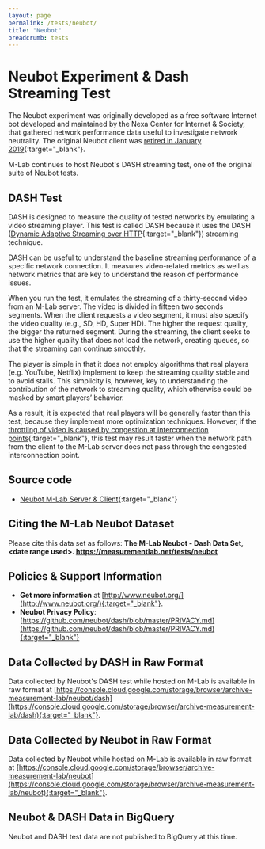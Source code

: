 ```yaml
---
layout: page
permalink: /tests/neubot/
title: "Neubot"
breadcrumb: tests
---
```


# Neubot Experiment & Dash Streaming Test

The Neubot experiment was originally developed as a free software Internet bot developed and maintained by the Nexa Center for Internet & Society, that gathered network performance data useful to investigate network neutrality. The original Neubot client was [retired in January 2019](http://www.neubot.org/2019/01/retiring-neubot-client.html){:target="_blank"}.

M-Lab continues to host Neubot's DASH streaming test, one of the original suite of Neubot tests.

## DASH Test

DASH is designed to measure the quality of tested networks by emulating a video streaming player. This test is called DASH because it uses the DASH ([Dynamic Adaptive Streaming over HTTP](https://en.wikipedia.org/wiki/Dynamic_Adaptive_Streaming_over_HTTP){:target="_blank"}) streaming technique.

DASH can be useful to understand the baseline streaming performance of a specific network connection. It measures video-related metrics as well as network metrics that are key to understand the reason of performance issues.

When you run the test, it emulates the streaming of a thirty-second video from an M-Lab server. The video is divided in fifteen two seconds segments. When the client requests a video segment, it must also specify the video quality (e.g., SD, HD, Super HD). The higher the request quality, the bigger the returned segment. During the streaming, the client seeks to use the higher quality that does not load the network, creating queues, so that the streaming can continue smoothly.

The player is simple in that it does not employ algorithms that real players (e.g. YouTube, Netflix) implement to keep the streaming quality stable and to avoid stalls. This simplicity is, however, key to understanding the contribution of the network to streaming quality, which otherwise could be masked by smart players’ behavior.

As a result, it is expected that real players will be generally faster than this test, because they implement more optimization techniques. However, if the [throttling of video is caused by congestion at interconnection points](https://arstechnica.com/tech-policy/2010/12/comcastlevel3/){:target="_blank"}, this test may result faster when the network path from the client to the M-Lab server does not pass through the congested interconnection point.

## Source code

* [Neubot M-Lab Server & Client](https://github.com/m-lab/dash){:target="_blank"}

## Citing the M-Lab Neubot Dataset

Please cite this data set as follows: **The M-Lab Neubot - Dash Data Set, &lt;date range used&gt;. https://measurementlab.net/tests/neubot**

## Policies & Support Information

* **Get more information** at [http://www.neubot.org/](http://www.neubot.org/){:target="_blank"}.
* **Neubot Privacy Policy**: [https://github.com/neubot/dash/blob/master/PRIVACY.md](https://github.com/neubot/dash/blob/master/PRIVACY.md){:target="_blank"}

## Data Collected by DASH in Raw Format

Data collected by Neubot's DASH test while hosted on M-Lab is available in raw format at [https://console.cloud.google.com/storage/browser/archive-measurement-lab/neubot/dash](https://console.cloud.google.com/storage/browser/archive-measurement-lab/dash){:target="_blank"}.

## Data Collected by Neubot in Raw Format

Data collected by Neubot while hosted on M-Lab is available in raw format at [https://console.cloud.google.com/storage/browser/archive-measurement-lab/neubot](https://console.cloud.google.com/storage/browser/archive-measurement-lab/neubot){:target="_blank"}.

## Neubot & DASH Data in BigQuery

Neubot and DASH test data are not published to BigQuery at this time.
